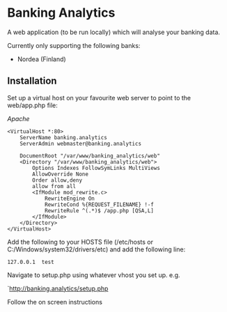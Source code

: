 Banking Analytics
====================

A web application (to be run locally) which will analyse your banking data.

Currently only supporting the following banks:

* Nordea (Finland)

Installation
-
Set up a virtual host on your favourite web server to point to the web/app.php file:

*Apache*

	<VirtualHost *:80>
		ServerName banking.analytics
		ServerAdmin webmaster@banking.analytics

		DocumentRoot "/var/www/banking_analytics/web"
		<Directory "/var/www/banking_analytics/web">
			Options Indexes FollowSymLinks MultiViews
			AllowOverride None
			Order allow,deny
			allow from all
			<IfModule mod_rewrite.c>
				RewriteEngine On
				RewriteCond %{REQUEST_FILENAME} !-f
				RewriteRule ^(.*)$ /app.php [QSA,L]
			</IfModule>
		</Directory>
	</VirtualHost>

Add the following to your HOSTS file (/etc/hosts or C:/Windows/system32/drivers/etc) and add the following line:

`127.0.0.1	test`

Navigate to setup.php using whatever vhost you set up. e.g.

`http://banking.analytics/setup.php

Follow the on screen instructions





